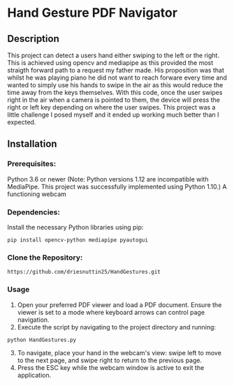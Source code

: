 # Hand Gesture PDF Navigator
## Description
This project can detect a users hand either swiping to the left or the right. This is achieved using opencv and mediapipe as this provided the most straigth forward path to a request my father made. His proposition was that whilst he was playing piano he did not want to reach forware every time and wanted to simply use his hands to swipe in the air as this would reduce the time away from the keys themselves. With this code, once the user swipes right in the air when a camera is pointed to them, the device will press the right or left key depending on where the user swipes. This project was a little challenge I posed myself and it ended up working much better than I expected.

## Installation
### Prerequisites:

Python 3.6 or newer (Note: Python versions 1.12 are incompatible with MediaPipe. This project was successfully implemented using Python 1.10.)
A functioning webcam
### Dependencies:
Install the necessary Python libraries using pip:
```
pip install opencv-python mediapipe pyautogui
```
### Clone the Repository:
```
https://github.com/driesnuttin25/HandGestures.git
```
### Usage
1) Open your preferred PDF viewer and load a PDF document. Ensure the viewer is set to a mode where keyboard arrows can control page navigation.
2) Execute the script by navigating to the project directory and running:

```
python HandGestures.py
```
3) To navigate, place your hand in the webcam's view: swipe left to move to the next page, and swipe right to return to the previous page.
4) Press the ESC key while the webcam window is active to exit the application.

